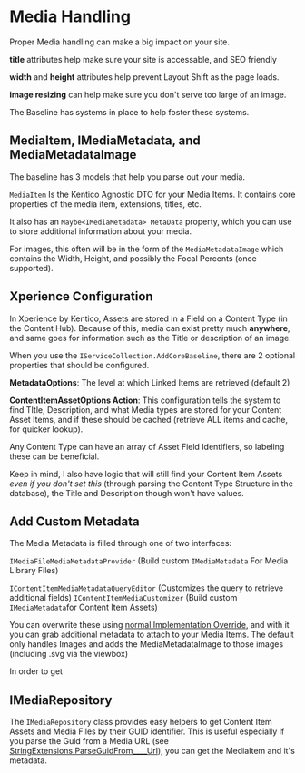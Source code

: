 # Media Handling

Proper Media handling can make a big impact on your site.

**title** attributes help make sure your site is accessable, and SEO friendly

**width** and **height** attributes help prevent Layout Shift as the page loads.

**image resizing** can help make sure you don't serve too large of an image.

The Baseline has systems in place to help foster these systems.

## MediaItem, IMediaMetadata, and MediaMetadataImage

The baseline has 3 models that help you parse out your media.

`MediaItem` Is the Kentico Agnostic DTO for your Media Items.  It contains core properties of the media item, extensions, titles, etc.

It also has an `Maybe<IMediaMetadata> MetaData` property, which you can use to store additional information about your media.

For images, this often will be in the form of the `MediaMetadataImage` which contains the Width, Height, and possibly the Focal Percents (once supported).

## Xperience Configuration

In Xperience by Kentico, Assets are stored in a Field on a Content Type (in the Content Hub).  Because of this, media can exist pretty much **anywhere**, and same goes for information such as the Title or description of an image.

When you use the `IServiceCollection.AddCoreBaseline`, there are 2 optional properties that should be configured.

**MetadataOptions**: The level at which Linked Items are retrieved (default 2)

**ContentItemAssetOptions Action**: This configuration tells the system to find TItle, Description, and what Media types are stored for your Content Asset Items, and if these should be cached (retrieve ALL items and cache, for quicker lookup).  

Any Content Type can have an array of Asset Field Identifiers, so labeling these can be beneficial.

Keep in mind, I also have logic that will still find your Content Item Assets *even if you don't set this* (through parsing the Content Type Structure in the database), the Title and Description though won't have values. 

## Add Custom Metadata
The Media Metadata is filled through one of two interfaces:

`IMediaFileMediaMetadataProvider` (Build custom `IMediaMetadata` For Media Library Files) 

`IContentItemMediaMetadataQueryEditor` (Customizes the query to retrieve additional fields)
`IContentItemMediaCustomizer` (Build custom `IMediaMetadata`for Content Item Assets)

You can overwrite these using [normal Implementation Override](../general/customization-points.md#Implementation-Override), and with it you can grab additional metadata to attach to your Media Items.  The default only handles Images and adds the MediaMetadataImage to those images (including .svg via the viewbox)

In order to get 

## IMediaRepository

The `IMediaRepository` class provides easy helpers to get Content Item Assets and Media Files by their GUID identifier.  This is useful especially if you parse the Guid from a Media URL (see [StringExtensions.ParseGuidFrom____Url](../../src/Core/Core.Models/Extensions/StringExtensions.cs)), you can get the MediaItem and it's metadata.

